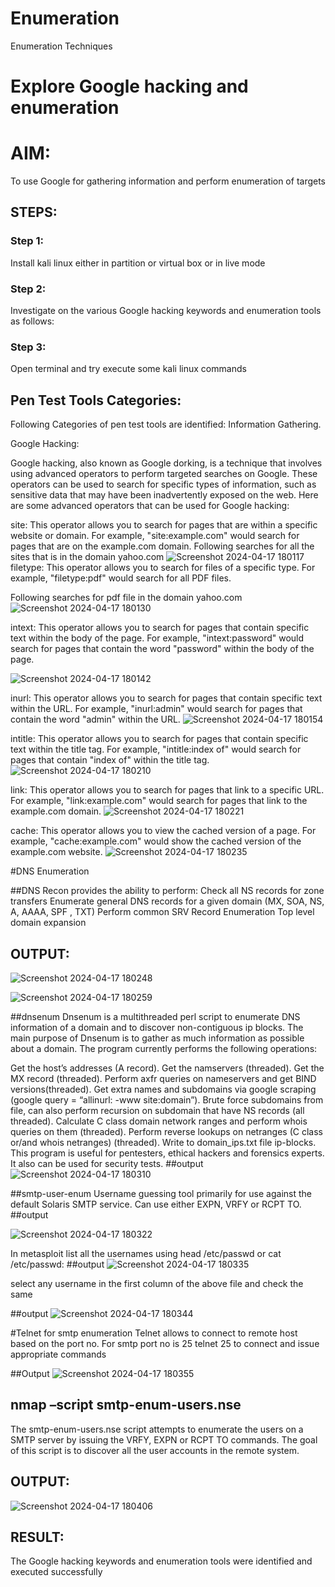# Enumeration
Enumeration Techniques

# Explore Google hacking and enumeration 

# AIM:

To use Google for gathering information and perform enumeration of targets

## STEPS:

### Step 1:

Install kali linux either in partition or virtual box or in live mode

### Step 2:

Investigate on the various Google hacking keywords and enumeration tools as follows:


### Step 3:
Open terminal and try execute some kali linux commands

## Pen Test Tools Categories:  

Following Categories of pen test tools are identified:
Information Gathering.

Google Hacking:

Google hacking, also known as Google dorking, is a technique that involves using advanced operators to perform targeted searches on Google. These operators can be used to search for specific types of information, such as sensitive data that may have been inadvertently exposed on the web. Here are some advanced operators that can be used for Google hacking:

site: This operator allows you to search for pages that are within a specific website or domain. For example, "site:example.com" would search for pages that are on the example.com domain.
Following searches for all the sites that is in the domain yahoo.com
![Screenshot 2024-04-17 180117](https://github.com/Gajalakshmivelmurugan/Enumeration/assets/144871940/db7ca857-6edf-4de6-bd81-b3ba5615d03b)
filetype: This operator allows you to search for files of a specific type. For example, "filetype:pdf" would search for all PDF files.

Following searches for pdf file in the domain yahoo.com
![Screenshot 2024-04-17 180130](https://github.com/Gajalakshmivelmurugan/Enumeration/assets/144871940/7a710115-52e0-4880-862a-ec9fc92ff1e9)



intext: This operator allows you to search for pages that contain specific text within the body of the page. For example, "intext:password" would search for pages that contain the word "password" within the body of the page.

![Screenshot 2024-04-17 180142](https://github.com/Gajalakshmivelmurugan/Enumeration/assets/144871940/82e5a31b-50e7-4326-98ae-c3a2e741c497)

inurl: This operator allows you to search for pages that contain specific text within the URL. For example, "inurl:admin" would search for pages that contain the word "admin" within the URL.
![Screenshot 2024-04-17 180154](https://github.com/Gajalakshmivelmurugan/Enumeration/assets/144871940/2a531bae-c6af-4686-b734-c27c517edc13)

intitle: This operator allows you to search for pages that contain specific text within the title tag. For example, "intitle:index of" would search for pages that contain "index of" within the title tag.
![Screenshot 2024-04-17 180210](https://github.com/Gajalakshmivelmurugan/Enumeration/assets/144871940/5387ea07-0a6f-449c-bc13-6ac1f1ed7c4c)


link: This operator allows you to search for pages that link to a specific URL. For example, "link:example.com" would search for pages that link to the example.com domain.
![Screenshot 2024-04-17 180221](https://github.com/Gajalakshmivelmurugan/Enumeration/assets/144871940/b2771722-659d-4a96-88fc-61d4d4677902)


cache: This operator allows you to view the cached version of a page. For example, "cache:example.com" would show the cached version of the example.com website.
![Screenshot 2024-04-17 180235](https://github.com/Gajalakshmivelmurugan/Enumeration/assets/144871940/88232187-c98f-4f98-a602-032a64c6dea1)

 
#DNS Enumeration


##DNS Recon
provides the ability to perform:
Check all NS records for zone transfers
Enumerate general DNS records for a given domain (MX, SOA, NS, A, AAAA, SPF , TXT)
Perform common SRV Record Enumeration
Top level domain expansion
## OUTPUT:



![Screenshot 2024-04-17 180248](https://github.com/Gajalakshmivelmurugan/Enumeration/assets/144871940/67889a33-9907-421c-b552-ec93345fad7e)

![Screenshot 2024-04-17 180259](https://github.com/Gajalakshmivelmurugan/Enumeration/assets/144871940/3bb6b538-d11e-440c-90e6-51d9cafc9718)



##dnsenum
Dnsenum is a multithreaded perl script to enumerate DNS information of a domain and to discover non-contiguous ip blocks. The main purpose of Dnsenum is to gather as much information as possible about a domain. The program currently performs the following operations:

Get the host’s addresses (A record).
Get the namservers (threaded).
Get the MX record (threaded).
Perform axfr queries on nameservers and get BIND versions(threaded).
Get extra names and subdomains via google scraping (google query = “allinurl: -www site:domain”).
Brute force subdomains from file, can also perform recursion on subdomain that have NS records (all threaded).
Calculate C class domain network ranges and perform whois queries on them (threaded).
Perform reverse lookups on netranges (C class or/and whois netranges) (threaded).
Write to domain_ips.txt file ip-blocks.
This program is useful for pentesters, ethical hackers and forensics experts. It also can be used for security tests.
##output
![Screenshot 2024-04-17 180310](https://github.com/Gajalakshmivelmurugan/Enumeration/assets/144871940/e9babb63-f2ed-4c04-8457-3a4d39bcecfc)


##smtp-user-enum
Username guessing tool primarily for use against the default Solaris SMTP service. Can use either EXPN, VRFY or RCPT TO.
##output

![Screenshot 2024-04-17 180322](https://github.com/Gajalakshmivelmurugan/Enumeration/assets/144871940/e2aa8ec9-e277-4b6d-9939-716192121bdc)

In metasploit list all the usernames using head /etc/passwd or cat /etc/passwd:
##output
![Screenshot 2024-04-17 180335](https://github.com/Gajalakshmivelmurugan/Enumeration/assets/144871940/de03e13b-60d0-4013-bdaa-ca160cc77c42)

select any username in the first column of the above file and check the same

##output
![Screenshot 2024-04-17 180344](https://github.com/Gajalakshmivelmurugan/Enumeration/assets/144871940/a01699be-570c-4c37-8084-d626f0aa33ed)


#Telnet for smtp enumeration
Telnet allows to connect to remote host based on the port no. For smtp port no is 25
telnet <host address> 25 to connect
and issue appropriate commands
  
 ##Output
![Screenshot 2024-04-17 180355](https://github.com/Gajalakshmivelmurugan/Enumeration/assets/144871940/36447a51-eabb-4358-8f85-eee04fffbdb1)

  

## nmap –script smtp-enum-users.nse <hostname>

The smtp-enum-users.nse script attempts to enumerate the users on a SMTP server by issuing the VRFY, EXPN or RCPT TO commands. The goal of this script is to discover all the user accounts in the remote system.


## OUTPUT:
![Screenshot 2024-04-17 180406](https://github.com/Gajalakshmivelmurugan/Enumeration/assets/144871940/ad12abfc-2315-4953-b800-219612fac1f1)


## RESULT:
The Google hacking keywords and enumeration tools were identified and executed successfully

